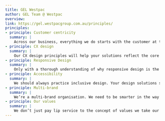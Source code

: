 ```yaml
---
title: GEL Westpac
author: GEL Team @ Westpac
overview:
link: https://gel.westpacgroup.com.au/principles/
principles:
- principle: Customer centricity
  summary: |
    Across our business, everything we do starts with the customer at the centre. It means every single process and every single practice should be built from the customer’s perspective.
- principle: CX design
  summary: |
    Our CX design principles will help your solutions reflect the core expectations for our customers and brands.
- principle: Responsive Design
  summary: |
    Only with a thorough understanding of why responsive design is the right approach can you confidently influence the project to do the right thing by our customers in adopting it.
- principle: Accessibility
  summary: |
    We should always practice inclusive design. Your design solutions should be AA compliant with WCAG 2.0 guidelines. This is both a social obligation and a legal requirement.
- principle: Multi-brand
  summary: |
    We’re a multi-brand organisation. We need to be smarter in the way we think about design, re-using wherever possible to achieve more with less effort.
- principle: Our values
  summary: |
    We don’t just pay lip service to the concept of values we take our values seriously. They have real, practical relevance to your work and workplace.
---
```

